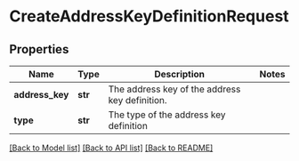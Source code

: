 # CreateAddressKeyDefinitionRequest


## Properties
Name | Type | Description | Notes
------------ | ------------- | ------------- | -------------
**address_key** | **str** | The address key of the address key definition. | 
**type** | **str** | The type of the address key definition | 

[[Back to Model list]](../README.md#documentation-for-models) [[Back to API list]](../README.md#documentation-for-api-endpoints) [[Back to README]](../README.md)


